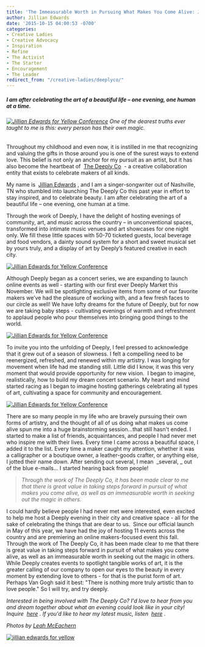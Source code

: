 ```yaml
---
title: 'The Immeasurable Worth in Pursuing What Makes You Come Alive: Jillian Edwards+ the Deeply Co'
author: Jillian Edwards
date: '2015-10-15 04:00:53 -0700'
categories:
- Creative Ladies
- Creative Advocacy
- Inspiration
- Refine
- The Activist
- The Starter
- Encouragement
- The Leader
redirect_from: "/creative-ladies/deeplyco/"
---
```


##### I am after celebrating the art of a beautiful life – one evening, one human at a time.

###### [![Jillian Edwards for Yellow Conference](http://yellowconference.com/wp-content/uploads/2015/10/IMG_4157-formatted.jpg)](http://yellowconference.com/wp-content/uploads/2015/10/IMG_4157-formatted.jpg) One of the dearest truths ever taught to me is this: _every person has their own magic._

Throughout my childhood and even now, it is instilled in me that recognizing and valuing the gifts in those around you is one of the surest ways to extend love. This belief is not only an anchor for my pursuit as an artist, but it has also become the heartbeat of  [The Deeply Co](http://www.thedeeplyco.com/)  - a creative collaboration entity that exists to celebrate makers of all kinds. 

My name is  [Jillian Edwards](http://www.jillianedwards.com/) , and I am a singer-songwriter out of Nashville, TN who stumbled into launching The Deeply Co this past year in effort to stay inspired, and to celebrate beauty. I am after celebrating the art of a beautiful life – one evening, one human at a time.

Through the work of Deeply, I have the delight of hosting evenings of community, art, and music across the country – in unconventional spaces, transformed into intimate music venues and art showcases for one night only. We fill these little spaces with 50-70 ticketed guests, local beverage and food vendors, a dainty sound system for a short and sweet musical set by yours truly, and a display of art by Deeply’s featured creative in each city.

[![Jillian Edwards for Yellow Conference](http://yellowconference.com/wp-content/uploads/2015/10/IMG_3987-formatted.jpg)](http://yellowconference.com/wp-content/uploads/2015/10/IMG_3987-formatted.jpg)

Although Deeply began as a concert series, we are expanding to launch online events as well - starting with our first ever Deeply Market this November. We will be spotlighting exclusive items from some of our favorite makers we’ve had the pleasure of working with, and a few fresh faces to our circle as well! We have lofty dreams for the future of Deeply, but for now we are taking baby steps - cultivating evenings of warmth and refreshment to applaud people who pour themselves into bringing good things to the world.

[![Jillian Edwards for Yellow Conference](http://yellowconference.com/wp-content/uploads/2015/10/469B4275-formatted.jpg)](http://yellowconference.com/wp-content/uploads/2015/10/469B4275-formatted.jpg)

To invite you into the unfolding of Deeply, I feel pressed to acknowledge that it grew out of a season of slowness. I felt a compelling need to be reenergized, refreshed, and renewed within my artistry. I was longing for movement when life had me standing still. Little did I know, it was this very moment that would provide opportunity for new vision.  I began to imagine, realistically, how to build my dream concert scenario. My heart and mind started racing as I began to imagine hosting gatherings celebrating all types of art, cultivating a space for community and encouragement.

[![Jillian Edwards for Yellow Conference](http://yellowconference.com/wp-content/uploads/2015/10/469B4261-formatted.jpg)](http://yellowconference.com/wp-content/uploads/2015/10/469B4261-formatted.jpg)

There are so many people in my life who are bravely pursuing their own forms of artistry, and the thought of all of us doing what makes us come alive spun me into a huge brainstorming session…that still hasn't ended. I started to make a list of friends, acquaintances, and people I had never met who inspire me with their lives. Every time I came across a beautiful space, I added it to the list. Every time a maker caught my attention, whether it was a calligrapher or a boutique owner, a leather-goods crafter, or anything else, I jotted their name down. After sending out several, I mean  _several, _ out of the blue e-mails... I started hearing back from people!

> _Through the work of The Deeply Co, it has been made clear to me that there is great value in taking steps forward in pursuit of what makes you come alive, as well as an immeasurable worth in seeking out the magic in others._

I could hardly believe people I had never met were interested, even excited to help me host a Deeply evening in their city and creative space - all for the sake of celebrating the things that are dear to us.  Since our official launch in May of this year, we have had the joy of hosting 11 events across the country and are premiering an online makers-focused event this fall. Through the work of The Deeply Co, it has been made clear to me that there is great value in taking steps forward in pursuit of what makes you come alive, as well as an immeasurable worth in seeking out the magic in others. While Deeply creates events to spotlight tangible works of art, it is the greater calling of our company to open our eyes to the beauty in every moment by extending love to others - for that is the purist form of art. Perhaps Van Gogh said it best: "There is nothing more truly artistic than to love people." So I will try, and try deeply.

_Interested in being involved with The Deeply Co? I'd love to hear from you and dream together about what an evening could look like in your city! Inquire  [here](http://www.thedeeplyco.com/read-me-avenue/) . If you'd like to hear my latest music, listen  [here](https://itunes.apple.com/us/album/these-moments-single/id1039131201) ._

_Photos by [Leah McEachern](http://leahmceachernphotography.com/)_

[![jillian edwards for yellow](http://yellowconference.com/wp-content/uploads/2015/10/jillianedwards.jpg)](http://www.jillianedwards.com/#homepage)
